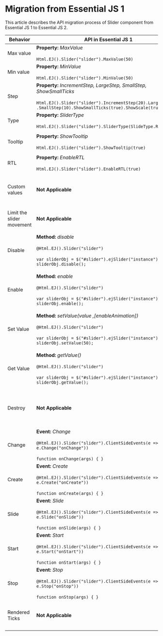 # Migration from Essential JS 1

This article describes the API migration process of Slider component from Essential JS 1 to Essential JS 2.

| Behavior | API in Essential JS 1 | API in Essential JS 2 |
| --- | --- | --- |
| Max value | **Property:**  *MaxValue*  <br/><br/>  `Html.EJ().Slider("slider").MaxValue(50)` | **Property:**  *Max*  <br/><br/>  `@Html.EJS().Slider("slider").Max(50)` |
| Min value | **Property:**  *MinValue*  <br/><br/>  `Html.EJ().Slider("slider").MinValue(50)`| **Property:**  *Min*  <br/><br/>  `@Html.EJS().Slider("slider").Min(50)` |
| Step | **Property:**  *IncrementStep, LargeStep, SmallStep, ShowSmallTicks*  <br/><br/>  `Html.EJ().Slider("slider").IncrementStep(20).LargeStep(20)`<br/>`.SmallStep(10).ShowSmallTicks(true).ShowScale(true)`| **Property:**  *Ticks*  <br/><br/>  `@Html.EJS().Slider("slider").Ticks(new SliderTicksData { ShowSmallTicks = true, LargeStep = 20, SmallStep = 5, Placement = Placement.After })` |
| Type | **Property:**  *SliderType*  <br/><br/>  `Html.EJ().Slider("slider").SliderType(SlideType.Range)` | **Property:**  *Type*  <br/><br/>  `@Html.EJS().Slider("slider").Type(SliderType.Range)` |
| Tooltip | **Property:**  *ShowTooltip*  <br/><br/>  `Html.EJ().Slider("slider").ShowTooltip(true)` | **Property:**  *Tooltip*  <br/><br/>  `@Html.EJS().Slider("slider").Tooltip(new SliderTooltipData { Placement = TooltipPlacement.After, IsVisible = true })` |
| RTL | **Property:**  *EnableRTL*  <br/><br/>  `Html.EJ().Slider("slider").EnableRTL(true)` | **Property:**  *EnableRtl*  <br/><br/>  `@Html.EJS().Slider("slider").EnableRtl(true)` |
| Custom values | **Not Applicable** | **Property:**  *CustomValues*  <br/><br/>  `String[] values = { "Mon", "Tue", "Wed" };`  <br/>  `ViewBag.customValues = values;`  <br/>  <br/>  `@Html.EJS().Slider("slider").CustomValues(ViewBag.customValue)` |
| Limit the slider movement | **Not Applicable** | **Property:**  *Limits*  <br/><br/>  `@Html.EJS().Slider("slider").Limits(new SliderLimitData { Enabled = true, MinStart = 20, MinEnd = 40 })` |
| Disable | **Method:**  *disable*  <br/><br/>  `@Html.EJ().Slider("slider")`  <br/><br/>  `var sliderObj = $("#slider").ejSlider("instance");`  <br/>  `sliderObj.disable();` | **Property:**  *Enabled*  <br/><br/>  `@Html.EJS().Slider("slider")`  <br/>  <br/>  `var sliderObj = document.getElementById('slider').ej2_instances[0];`  <br/>  `sliderObj.enabled = false;` |
| Enable | **Method:**  *enable*  <br/><br/>  `@Html.EJ().Slider("slider")`  <br/><br/>  `var sliderObj = $("#slider").ejSlider("instance");`  <br/>  `sliderObj.enable();` | **Property:**  *Enabled*  <br/><br/>  `@Html.EJ().Slider("slider").Enabled(false)`  <br/>  <br/>  `var sliderObj = document.getElementById('slider').ej2_instances[0];`  <br/>  `sliderObj.enabled = true;` |
| Set Value | **Method:**  *setValue(value ,[enableAnimation])*  <br/><br/>  `@Html.EJ().Slider("slider")`<br/><br/>  `var sliderObj = $("#slider").ejSlider("instance");`  <br/>  `sliderObj.setValue(50);` | **Property:**  *value*  <br/><br/>  `@Html.EJS().Slider("slider").Enabled(false)`  <br/>  <br/>  `var sliderObj = document.getElementById('slider').ej2_instances[0];`  <br/>  `sliderObj.value = 30;` |
| Get Value | **Method:**  *getValue()*  <br/><br/>  `@Html.EJ().Slider("slider")`<br/><br/>  `var sliderObj = $("#slider").ejSlider("instance");`  <br/>  `sliderObj.getValue();` | **Property:**  *value*  <br/><br/>  `@Html.EJS().Slider("slider").Value(50)`  <br/><br/>  `var sliderObj = document.getElementById('slider').ej2_instances[0];`  <br/>  `var value = sliderObj.value;` |
| Destroy | **Not Applicable** | **Method:**  *destroy()*  <br/><br/>  `@Html.EJS().Slider("slider").Value(50)`<br/><br/>  `var sliderObj = document.getElementById('slider').ej2_instances[0];`  <br/>  `sliderObj.destroy();` |
| Change | **Event:**  *Change*  <br/><br/>  `@Html.EJ().Slider("slider").ClientSideEvents(e => e.Change("onChange"))`  <br/><br/>  `function onChange(args) { }` | **Event:**  *Changed*  <br/><br/>  `@Html.EJS().Slider("slider").Changed("onChanged")`  <br/><br/>  `function onChanged(args) { }` |
| Create | **Event:**  *Create*  <br/><br/>  `@Html.EJ().Slider("slider").ClientSideEvents(e => e.Create("onCreate"))`  <br/><br/>  `function onCreate(args) { }` | **Event:**  *Created*  <br/><br/>  `@Html.EJS().Slider("slider").Created("onCreated")`  <br/><br/>  `function onCreated(args) { }` |
| Slide | **Event:**  *Slide*  <br/><br/>  `@Html.EJ().Slider("slider").ClientSideEvents(e => e.Slide("onSlide"))`  <br/><br/>  `function onSlide(args) { }` | **Event:**  *Change*  <br/><br/>  `@Html.EJS().Slider("slider").Change("onChange")`  <br/><br/>  `function onChange(args) { }` |
| Start | **Event:**  *Start*  <br/><br/>  `@Html.EJ().Slider("slider").ClientSideEvents(e => e.Start("onStart"))`  <br/><br/>  `function onStart(args) { }` | **Event:**  *Created*  <br/><br/>  `@Html.EJS().Slider("slider").Created("onCreated")`  <br/><br/>  `function onCreated(args) { }` |
| Stop | **Event:**  *Stop*  <br/><br/>  `@Html.EJ().Slider("slider").ClientSideEvents(e => e.Stop("onStop"))`  <br/><br/>  `function onStop(args) { }` | **Event:**  *Changed*  <br/><br/>  `@Html.EJS().Slider("slider").Changed("onCreated")`  <br/><br/>  `function onChanged(args) { }`|
| Rendered Ticks | **Not Applicable** | **Event:**  *RenderedTicks*  <br/><br/>  `@Html.EJS().Slider("slider").RenderedTicks("onRenderedTicks")`  <br/><br/>  `function onRenderedTicks(args) { }` |
